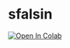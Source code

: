 # sfalsin
[![Open In Colab](https://colab.research.google.com/assets/colab-badge.svg)](https://colab.research.google.com/github/xmks-colab/sfalsin/blob/main/Karaoke.ipynb)
